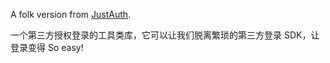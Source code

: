 

A folk version from [JustAuth](https://gitee.com/yadong.zhang/JustAuth).

一个第三方授权登录的工具类库，它可以让我们脱离繁琐的第三方登录 SDK，让登录变得 So easy!